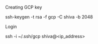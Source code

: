Creating GCP key

ssh-keygen -t rsa -f gcp -C shiva -b 2048

Login

ssh -i ~/.ssh/gcp shiva@<ip_address>